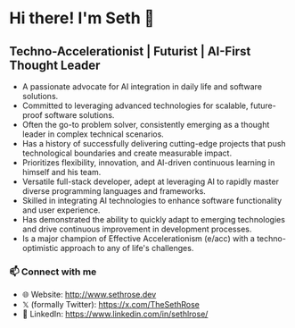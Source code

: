 # Hi there! I'm Seth 👋

## Techno-Accelerationist | Futurist | AI-First Thought Leader

- A passionate advocate for AI integration in daily life and software solutions.
- Committed to leveraging advanced technologies for scalable, future-proof software solutions.
- Often the go-to problem solver, consistently emerging as a thought leader in complex technical scenarios.
- Has a history of successfully delivering cutting-edge projects that push technological boundaries and create measurable impact.
- Prioritizes flexibility, innovation, and AI-driven continuous learning in himself and his team.
- Versatile full-stack developer, adept at leveraging AI to rapidly master diverse programming languages and frameworks.
- Skilled in integrating AI technologies to enhance software functionality and user experience.
- Has demonstrated the ability to quickly adapt to emerging technologies and drive continuous improvement in development processes.
- Is a major champion of Effective Accelerationism (e/acc) with a techno-optimistic approach to any of life's challenges.

### 📫 Connect with me

- 🌐 Website: http://www.sethrose.dev
- 𝕏 (formally Twitter): https://x.com/TheSethRose
- 💼 LinkedIn: https://www.linkedin.com/in/sethlrose/
